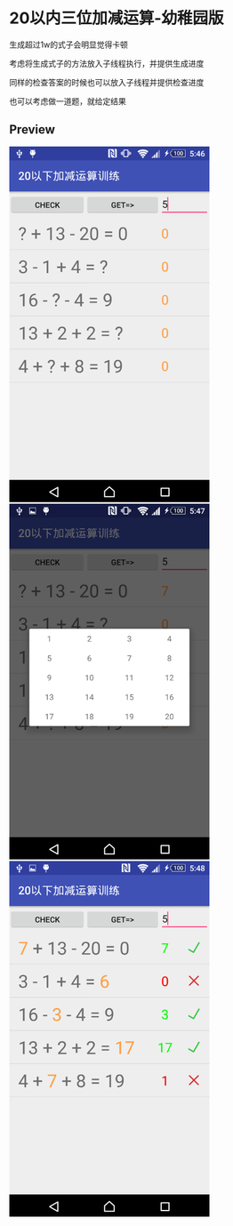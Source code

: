 # 20以内三位加减运算-幼稚园版

生成超过1w的式子会明显觉得卡顿

考虑将生成式子的方法放入子线程执行，并提供生成进度

同样的检查答案的时候也可以放入子线程并提供检查进度

也可以考虑做一道题，就给定结果

## Preview

<img width="360" height="640" src="https://github.com/MitsukiNIBAN/OralCalculationTrainingForKindergarten/blob/master/image/Screenshot_1.png"/>
<img width="360" height="640" src="https://github.com/MitsukiNIBAN/OralCalculationTrainingForKindergarten/blob/master/image/Screenshot_2.png"/>
<img width="360" height="640" src="https://github.com/MitsukiNIBAN/OralCalculationTrainingForKindergarten/blob/master/image/Screenshot_3.png"/>
